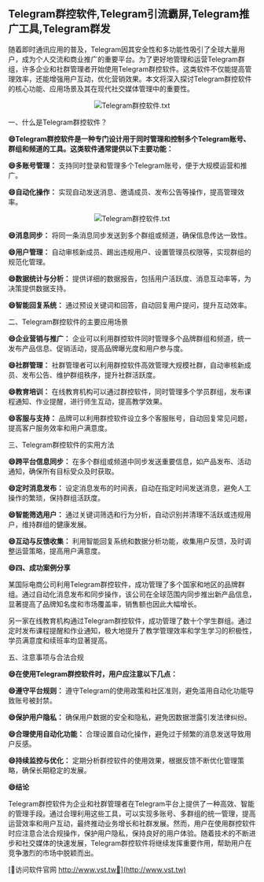 ## **Telegram群控软件,Telegram引流霸屏,Telegram推广工具,Telegram群发**

随着即时通讯应用的普及，Telegram因其安全性和多功能性吸引了全球大量用户，成为个人交流和商业推广的重要平台。为了更好地管理和运营Telegram群组，许多企业和社群管理者开始使用Telegram群控软件。这类软件不仅能提高管理效率，还能增强用户互动，优化营销效果。本文将深入探讨Telegram群控软件的核心功能、应用场景及其在现代社交媒体管理中的重要性。

 <center><img src="https://vst.tw/MP4/tuiguang/png/6.png" alt="Telegram群控软件.txt"></center>

一、什么是Telegram群控软件？

**😄Telegram群控软件是一种专门设计用于同时管理和控制多个Telegram账号、群组和频道的工具。这类软件通常提供以下主要功能：**

**😄多账号管理：**
支持同时登录和管理多个Telegram账号，便于大规模运营和推广。

**😄自动化操作：**
实现自动发送消息、邀请成员、发布公告等操作，提高管理效率。

 <center><img src="https://vst.tw/MP4/tuiguang/png/7.png" alt="Telegram群控软件.txt"></center>

**😄消息同步：**
将同一条消息同步发送到多个群组或频道，确保信息传达一致性。

**😄用户管理：**
自动审核新成员、踢出违规用户、设置管理员权限等，实现群组的规范化管理。

**😄数据统计与分析：**
提供详细的数据报告，包括用户活跃度、消息互动率等，为决策提供数据支持。

**😄智能回复系统：**
通过预设关键词和回答，自动回复用户提问，提升互动效率。

二、Telegram群控软件的主要应用场景

**😄企业营销与推广：**
企业可以利用群控软件同时管理多个品牌群组和频道，统一发布产品信息、促销活动，提高品牌曝光度和用户参与度。

**😄社群管理：**
社群管理者可以利用群控软件高效管理大规模社群，自动审核新成员、发布公告、维护群组秩序，提升社群活跃度。

**😄教育培训：**
在线教育机构可以通过群控软件，同时管理多个学员群组，发布课程通知、作业提醒，进行师生互动，提高教学效果。

**😄客服与支持：**
品牌可以利用群控软件设立多个客服账号，自动回复常见问题，提高客户服务效率和用户满意度。

三、Telegram群控软件的实用方法

**😄跨平台信息同步：**
在多个群组或频道中同步发送重要信息，如产品发布、活动通知，确保所有目标受众及时获取。

**😄定时消息发布：**
设定消息发布的时间表，自动在指定时间发送消息，避免人工操作的繁琐，保持群组活跃度。

**😄智能筛选用户：**
通过关键词筛选和行为分析，自动识别并清理不活跃或违规用户，维持群组的健康发展。

**😄互动与反馈收集：**
利用智能回复系统和数据分析功能，收集用户反馈，及时调整运营策略，提高用户满意度。

**😄四、成功案例分享**

某国际电商公司利用Telegram群控软件，成功管理了多个国家和地区的品牌群组。通过自动化消息发布和同步操作，该公司在全球范围内同步推出新产品信息，显著提高了品牌知名度和市场覆盖率，销售额也因此大幅增长。

另一家在线教育机构通过Telegram群控软件，成功管理了数十个学生群组。通过定时发布课程提醒和作业通知，极大地提升了教学管理效率和学生学习的积极性，学员满意度和续班率均显著提高。

五、注意事项与合法合规

**😄在使用Telegram群控软件时，用户应注意以下几点：**

**😄遵守平台规则：**
遵守Telegram的使用政策和社区准则，避免滥用自动化功能导致账号被封禁。

**😄保护用户隐私：**
确保用户数据的安全和隐私，避免因数据泄露引发法律纠纷。

**😄合理使用自动化功能：**
合理设置自动化操作，避免过于频繁的消息发送导致用户反感。

**😄持续监控与优化：**
定期分析群控软件的使用效果，根据反馈不断优化管理策略，确保长期稳定的发展。

**😄结论**

Telegram群控软件为企业和社群管理者在Telegram平台上提供了一种高效、智能的管理手段。通过合理利用这些工具，可以实现多账号、多群组的统一管理，提高运营效率和用户互动，最终推动业务增长和社群发展。然而，用户在使用群控软件时应注意合法合规操作，保护用户隐私，保持良好的用户体验。随着技术的不断进步和社交媒体的快速发展，Telegram群控软件将继续发挥重要作用，帮助用户在竞争激烈的市场中脱颖而出。


[👻访问软件官网 http://www.vst.tw👻](http://www.vst.tw)
